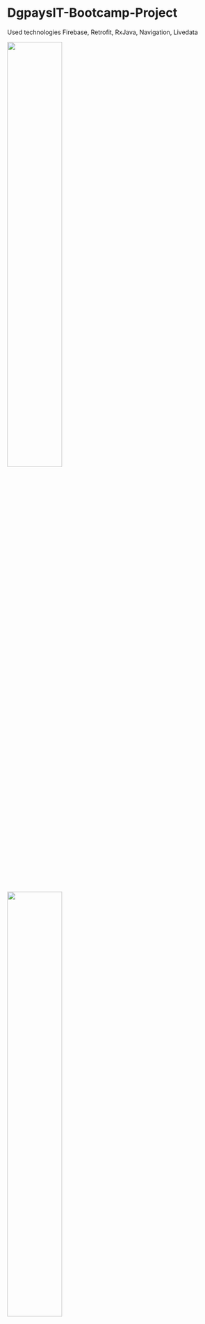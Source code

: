 # DgpaysIT-Bootcamp-Project
Used technologies Firebase, Retrofit, RxJava, Navigation, Livedata

<img src="https://user-images.githubusercontent.com/62899772/169717770-e6b9a087-d88c-4102-9e59-0064e177f9c5.png" width=50% height=50%>
<img src="https://user-images.githubusercontent.com/62899772/169717772-bfdb4918-fda7-4e14-a033-e124a273a3ae.png" width=50% height=50%>
<img src="https://user-images.githubusercontent.com/62899772/169717768-0f9b794b-cc87-47c5-a990-a59d83e6562e.png" width=50% height=50%>
